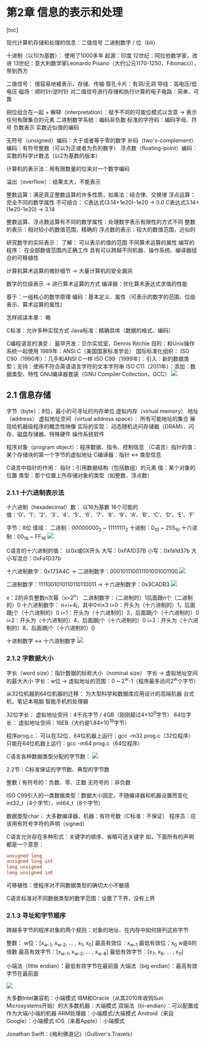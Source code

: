 # 第2章 信息的表示和处理



[toc]



现代计算机存储和处理的信息：二值信号
二进制数字 / 位（bit）

十进制（以10为基数）：
	使用了1000多年
	起源：印度
	12世纪：阿拉伯数学家，改进
	13世纪：意大利数学家Leonardo Pisano（大约公元1170-1250，Fibonacci），带到西方

二值信号：
	很容易地被表示、存储、传输
		穿孔卡片：有洞/无洞
		导线：高电压/低电压
		磁场：顺时针/逆时针
	对二值信号进行存储和执行计算的电子电路：简单、可靠

把位组合在一起 + 解释（interpretation）：赋予不同的可能位模式以含意 → 表示任何有限集合的元素
	二进制数字系统：编码非负数
	标准的字符码：编码字母、符号
	负数表示
	实数近似值的编码

无符号（unsigned）编码：大于或者等于零的数字
补码（two's-complement）编码：有符号整数（可以为正或者为负的数字）
浮点数（floating-point）编码：实数的科学计数法（以2为基数的版本）

计算机的表示法：用有限数量的位来对一个数字编码

溢出（overflow）：结果太大，不能表示

整数运算：满足真正整数运算的许多性质，如乘法：结合律、交换律
浮点运算：完全不同的数学属性
	不可结合：
		C表达式(3.14+1e20)-1e20 → 0.0
		C表达式3.14+(1e20-1e20) → 3.14

整数运算、浮点数运算有不同的数学属性：处理数字表示有限性的方式不同
	整数的表示：相对较小的数值范围，精确的
	浮点数的表示：较大的数值范围，近似的

研究数字的实际表示：
	了解：
		可以表示的值的范围
		不同算术运算的属性
	编写的程序：
		在全部数值范围内正确工作
		具有可以跨越不同机器、操作系统、编译器组合的可移植性

计算机算术运算的微妙细节 → 大量计算机的安全漏洞

数字的位级表示 → 进行算术运算的方式
	编译器：优化算术表达式求值的性能

基于：一组核心的数学原理
	编码：基本定义、属性（可表示的数字的范围、位级表示、算术运算的属性）

怎样阅读本章：
	略

C标准：允许多种实现方式
Java标准：精确具体（数据的格式、编码）

C编程语言的演变：
	最早开发：贝尔实验室，Dennis Ritchie
	目的：和Unix操作系统一起使用
	1989年：ANSI C（美国国家标准学会）
	国际标准化组织：
		ISO C90（1990年）：几乎和ANSI C一样
		ISO C99（1999年）：引入：新的数据类型；支持：使用不符合英语语言字符的文本字符串
		ISO C11（2011年）：添加：数据类型、特性
	GNU编译器套装（GNU Compiler Collection，GCC）
	![](D:\Notes\CS_Books\计算机系统\深入理解计算机系统_布莱恩特等\img\图\图2-1.png)



## 2.1 信息存储

字节（byte）：8位，最小的可寻址的内存单位
虚拟内存（virtual memory）
地址（address）
虚拟地址空间（virtual address space）：
	所有可能地址的集合
	展现给机器级程序的概念性映像
	实际的实现：
		动态随机访问存储器（DRAM）、闪存、磁盘存储器、特殊硬件
		操作系统软件

程序对象（program object）：程序数据、指令、控制信息
（C语言）指针的值：某个存储块的第一个字节的虚拟地址
C编译器：指针 ↔️ 类型信息

C语言中指针的作用：
	指针：引用数据结构（包括数组）的元素
		值：某个对象的位置
		类型：那个位置上所存储对象的类型（如整数、浮点数）



### 2.1.1 十六进制表示法

十六进制（hexadecimal）数：
	以16为基数
	16个可能的值：‘0’、‘1’、‘2’、‘3’、‘4’、‘5’、‘6’、‘7’、‘8’、‘9’、‘A’、‘B’、‘C’、‘D’、‘E’、‘F’

字节：8位
	值域：
		二进制：00000000<sub>2</sub> ~ 11111111<sub>2</sub>
		十进制：0<sub>10</sub> ~ 255<sub>10</sub>
		十六进制：00<sub>16</sub> ~ FF<sub>16</sub>
![](D:\Notes\CS_Books\计算机系统\深入理解计算机系统_布莱恩特等\img\图\图2-2.png)

C语言的十六进制的值：
	以0x或0X开头
	大写：0xFA1D37B
	小写：0xfa1d37b
	大小写混合：0xFa1D37b

十六进制数字：0x173A4C → 二进制数字：000101110011101001001100
![](D:\Notes\CS_Books\计算机系统\深入理解计算机系统_布莱恩特等\img\文本\25-1.png)

二进制数字：1111001010110110110011 → 十六进制数字：0x3CADB3
![](D:\Notes\CS_Books\计算机系统\深入理解计算机系统_布莱恩特等\img\文本\25-2.png)

x：2的非负整数n次幂（x=2<sup>n</sup>）
	二进制数字：（二进制的）1后面跟n个（二进制的）0
	十六进制数字：
		n=i+4j，其中0≤i≤3
		i=0：开头为（十六进制的）1，后面跟j个（十六进制的）0
		i=1：开头为（十六进制的）2，后面跟j个（十六进制的）0
		i=2：开头为（十六进制的）4，后面跟j个（十六进制的）0
		i=3：开头为（十六进制的）8，后面跟j个（十六进制的）0

十进制数字 ↔ 十六进制数字
![](D:\Notes\CS_Books\计算机系统\深入理解计算机系统_布莱恩特等\img\文本\26-1.png)



### 2.1.2 字数据大小

字长（word size）：指针数据的标称大小（nominal size）
字长 → 虚拟地址空间的最大大小
字长：w位 → 虚拟地址的范围：0 ~ 2<sup>w</sup>-1（程序最多访问2<sup>w</sup>个字节）

从32位机器到64位机器的迁移：
	为大型科学和数据库应用设计的高端机器
	台式机、笔记本电脑
	智能手机的处理器

32位字长：
	虚拟地址空间：4千兆字节 / 4GB（刚刚超过4$\times$10<sup>9</sup>字节）
64位字长：
	虚拟地址空间：16EB（大约是1.84$\times$10<sup>19</sup>字节）

程序prog.c：
	可以在32位、64位机器上运行：gcc -m32 prog.c（32位程序）
	只能在64位机器上运行：gcc -m64 prog.c（64位程序）

C语言各种数据类型分配的字节数：
![](D:\Notes\CS_Books\计算机系统\深入理解计算机系统_布莱恩特等\img\图\图2-3.png)

2.2节：C标准保证的字节数、典型的字节数

整数 / 有符号的：负数、零、正数
无符号的：非负数

ISO C99引入的一类数据类型：数据大小固定，不随编译器和机器设置而变化
	int32_t（4个字节）、int64_t（8个字节）

数据类型char：
	大多数编译器、机器：有符号数（C标准：不保证）
	程序员：应该用有符号字符的声明（signed）

C语言允许存在多种形式：关键字的顺序、省略可选关键字
如，下面所有的声明都是一个意思：

```c
unsigned long
unsigned long int
long unsigned
long unsigned int
```

可移植性：使程序对不同数据类型的确切大小不敏感

C语言标准对不同数据类型的数字范围：设置了下界，没有上界



### 2.1.3 寻址和字节顺序

跨越多字节的程序对象的两个规则：对象的地址、在内存中如何排列这些字节

整数：
	w位：[x<sub>w-1</sub>, x<sub>w-2</sub>, ... , x<sub>1</sub>, x<sub>0</sub>]
	最高有效位：x<sub>w-1</sub>
	最低有效位：x<sub>0</sub>
	w是8的倍数
	最高有效字节：[x<sub>w-1</sub>, x<sub>w-2</sub>, ... , x<sub>w-8</sub>]
	最低有效字节：[x<sub>7</sub>, x<sub>6</sub>, ... , x<sub>0</sub>]

小端法（little endian）：最低有效字节在最前面
大端法（big endian）：最高有效字节在最前面

![](D:\Notes\CS_Books\计算机系统\深入理解计算机系统_布莱恩特等\img\文本\29-1.png)

大多数Intel兼容机：小端模式
IBM和Oracle（从其2010年收购Sun Microsystems开始）的大多数机器：大端模式
双端法（bi-endian）：可以配置成作为大端/小端的机器
ARM处理器：小端模式/大端模式
Android（来自Google）：小端模式
IOS（来着Apple）：小端模式

Jonathan Swift：《格利佛游记》（Gulliver's Travels）
